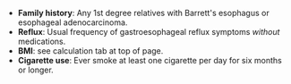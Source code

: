 * **Family history**: Any 1st degree relatives with Barrett's esophagus or esophageal adenocarcinoma.
* **Reflux**: Usual frequency of gastroesophageal reflux symptoms *without* medications.
* **BMI**: see calculation tab at top of page.
* **Cigarette use**: Ever smoke at least one cigarette per day for six months or longer.
                    
